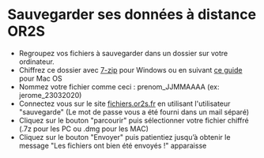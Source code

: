 
Sauvegarder ses données à distance OR2S
===============================


- Regroupez vos fichiers à sauvegarder dans un dossier sur votre ordinateur.
- Chiffrez ce dossier avec [7-zip](https://github.com/dsferruzza/tuto-chiffrement-7zip/blob/master/Chiffrer%20ses%20donn%C3%A9es%20avec%207-zip.md) pour Windows ou en suivant [ce guide](https://www.lci.fr/high-tech/video-l-astuce-geek-comment-proteger-un-dossier-crypte-chiffre-par-mot-de-passe-sur-mac-2134596.html) pour Mac OS
- Nommez votre fichier comme ceci : prenom_JJMMAAAA (ex: jerome_23032020)
- Connectez vous sur le site [fichiers.or2s.fr](https://fichiers.or2s.fr) en utilisant l'utilisateur "sauvegarde" (Le mot de passe vous a été fourni dans un mail séparé)
- Cliquez sur le bouton "parcourir" puis sélectionner votre fichier chiffré (.7z pour les PC ou .dmg pour les MAC)
- Cliquez sur le bouton "Envoyer" puis patientiez jusqu’à obtenir le message "Les fichiers ont bien été envoyés !" apparaisse
